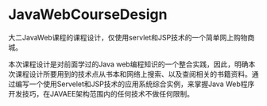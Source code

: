 # JavaWebCourseDesign
大二JavaWeb课程的课程设计，仅使用servlet和JSP技术的一个简单网上购物商城。

本次课程设计是对前面学过的Java web编程知识的一个整合实践，因此，明确本次课程设计所要用到的技术点从书本和网络上搜索、以及查阅相关的书籍资料。通过编写一个使用Servelet和JSP技术的应用系统综合实例，来掌握Java Web程序开发技巧，在JAVAEE架构范围内的任何技术不做任何限制。
